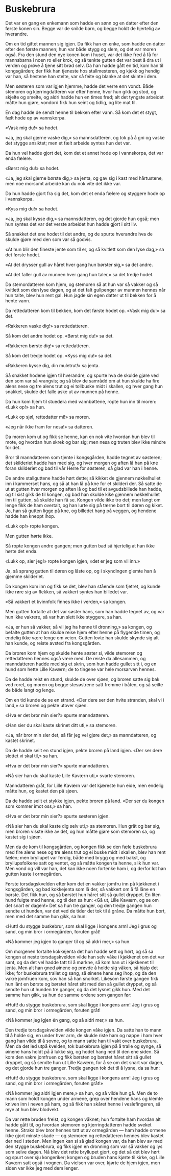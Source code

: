 # Buskebrura

Det var en gang en enkemann som hadde en sønn og en datter efter den første konen sin. Begge var de snilde barn, og begge holdt de hjertelig av hverandre.

Om en tid giftet mannen sig igjen. Da fikk han en enke, som hadde en datter efter den første mannen; hun var både stygg og slem, og det var moren også. Fra den stund den nye konen kom i huset, var det ikke fred å få for mannsbarna i noen ro eller krok, og så tenkte gutten det var best å dra ut i verden og prøve å tjene sitt brød selv. Da han hadde gått en tid, kom han til kongsgården; der fikk han tjeneste hos stallmesteren, og kjekk og hendig var han, så hestene han stelte, var så feite og blanke at det skinte i dem.

Men søsteren som var igjen hjemme, hadde det verre enn vondt. Både stemoren og kjerringdatteren var efter henne, hvor hun gikk og stod, og skjelte og smelte, og aldri hadde hun en times fred; alt det tyngste arbeidet måtte hun gjøre, vondord fikk hun seint og tidlig, og lite mat til.

En dag hadde de sendt henne til bekken efter vann. Så kom det et stygt, fælt hode op av vannskorpa.

«Vask mig du!» sa hodet.

«Ja, jeg skal gjerne vaske dig,» sa mannsdatteren, og tok på å gni og vaske det stygge ansiktet; men et fælt arbeide syntes hun det var.

Da hun vel hadde gjort det, kom det et annet hode op i vannskorpa, det var enda fælere.

«Børst mig du!» sa hodet.

«Ja, jeg skal gjerne børste dig,» sa jenta, og gav sig i kast med hårtustene, men noe morsomt arbeide kan du nok vite det ikke var.

Da hun hadde gjort fra sig det, kom det et enda fælere og styggere hode op i vannskorpa.

«Kyss mig du!» sa hodet.

«Ja, jeg skal kysse dig,» sa mannsdatteren, og det gjorde hun også; men hun syntes det var det verste arbeidet hun hadde gjort i sitt liv.

Så snakket det ene hodet til det andre, og de spurte hverandre hva de skulde gjøre med den som var så godvis.

«At hun blir den fineste jente som til er, og så kvitlett som den lyse dag,» sa det første hodet.

«At det drysser gull av håret hver gang hun børster sig,» sa det andre.

«At det faller gull av munnen hver gang hun taler,» sa det tredje hodet.

Da stemordatteren kom hjem, og stemoren så at hun var så vakker og så kvitlett som den lyse dagen, og at det falt gullpenger av munnen hennes når hun talte, blev hun rent gal. Hun jagde sin egen datter ut til bekken for å hente vann.

Da rettedatteren kom til bekken, kom det første hodet op. «Vask mig du!» sa det.

«Rakkeren vaske dig!» sa rettedatteren.

Så kom det andre hodet op. «Børst mig du!» sa det.

«Rakkeren børste dig!» sa rettedatteren.

Så kom det tredje hodet op. «Kyss mig du!» sa det.

«Rakkeren kysse dig, din muletrut!» sa jenta.

Så snakket hodene igjen til hverandre, og spurte hva de skulde gjøre ved den som var så vrangvis; og så blev de samrådd om at hun skulde ha fire alens nese og tre alens trut og ei tollbuske midt i skallen, og hver gang hun snakket, skulde det falle aske ut av munnen på henne.

Da hun kom hjem til stuedøra med vannbøttene, ropte hun inn til moren: «Lukk op!» sa hun.

«Lukk op sjøl, rettedatter mi!» sa moren.

«Jeg når ikke fram for nesa!» sa datteren.

Da moren kom ut og fikk se henne, kan en nok vite hvordan hun blev til mote, og hvordan hun skrek og bar sig; men nesa og truten blev ikke mindre for det.

Bror til manndatteren som tjente i kongsgården, hadde tegnet av søsteren; det skilderiet hadde han med sig, og hver morgen og aften lå han på kne foran skilderiet og bad til vår Herre for søsteren, så glad var han i henne.

De andre stallguttene hadde hørt dette; så kikket de gjennem nøkkelhullet inn i kammerset hans, og så at han lå på kne for et skilderi der. Så satte de ut at gutten hver morgen og aften lå og bad til et avgudsbillede han hadde, og til sist gikk de til kongen, og bad han skulde kike gjennem nøkkelhullet inn til gutten, så skulde han få se. Kongen vilde ikke tro det; men langt om lenge fikk de ham overtalt, og han lurte sig på tærne bort til døren og kiket. Jo, han så gutten ligge på kne, og billedet hang på veggen, og hendene hadde han kneppt ihop.

«Lukk op!» ropte kongen.

Men gutten hørte ikke.

Så ropte kongen andre gangen; men gutten bad så hjertelig at han ikke hørte det enda.

«Lukk op, sier jeg!» ropte kongen igjen, «det er jeg som vil inn.»

Ja, så sprang gutten til døren og låste op, og i skyndingen glemte han å gjemme skilderiet.

Da kongen kom inn og fikk se det, blev han stående som fjetret, og kunde ikke røre sig av flekken, så vakkert syntes han billedet var.

«Så vakkert et kvinnfolk finnes ikke i verden,» sa kongen.

Men gutten fortalte at det var søster hans, som han hadde tegnet av, og var hun ikke vakrere, så var hun slett ikke styggere, sa han.

«Ja, er hun så vakker, så vil jeg ha henne til dronning,» sa kongen, og befalte gutten at han skulde reise hjem efter henne på flygende timen, og endelig ikke være lenge om veien. Gutten lovte han skulde skynde sig alt han kunde, og reiste avsted fra kongsgården.

Da broren kom hjem og skulde hente søster si, vilde stemoren og rettedatteren hennes også være med. De reiste da allesammen, og manndatteren hadde med sig et skrin, som hun hadde gullet sitt i, og en hund som hette Lille Kaværn; de to tingene var hele morsarven hennes.

Da de hadde reist en stund, skulde de over sjøen, og broren satte sig bak ved roret, og moren og begge stesøstrene satt fremme i båten, og så seilte de både langt og lenge.

Om en tid kunde de se en strand. «Der dere ser den hvite stranden, skal vi i land,» sa broren og pekte utover sjøen.

«Hva er det bror min sier?» spurte manndatteren.

«Han sier du skal kaste skrinet ditt uti,» sa stemoren.

«Ja, når bror min sier det, så får jeg vel gjøre det,» sa manndatteren, og kastet skrinet.

Da de hadde seilt en stund igjen, pekte broren på land igjen. «Der ser dere slottet vi skal til,» sa han.

«Hva er det bror min sier?» spurte manndatteren.

«Nå sier han du skal kaste Lille Kaværn uti,» svarte stemoren.

Manndatteren gråt, for Lille Kaværn var det kjæreste hun eide, men endelig måtte hun, og kastet den på sjøen.

Da de hadde seilt et stykke igjen, pekte broren på land. «Der ser du kongen som kommer imot oss,» sa han.

«Hva er det bror min sier?» spurte søsteren igjen.

«Nå sier han du skal kaste dig selv uti,» sa stemoren. Hun gråt og bar sig, men broren visste ikke av det, og hun måtte gjøre som stemoren sa, og kastet sig i sjøen.

Men da de kom til kongsgården, og kongen fikk se den fæle buskebrura med fire alens nese og tre alens trut og ei buske midt i skallen, blev han rent fælen; men bryllupet var ferdig, både med brygg og med bakst, og bryllupsfolkene satt og ventet, og så måtte kongen ta henne, slik hun var. Men vond og vill var han, det kan ikke noen fortenke ham i, og derfor lot han gutten kaste i ormegården.

Første torsdagskvelden efter kom det en vakker jomfru inn på kjøkkenet i kongsgården, og bad kokkejenta som lå der, så vakkert om å få låne en børste. Det fikk hun, og så børstet hun håret sitt så gullet dryppet. En liten hund fulgte med henne, og til den sa hun: «Gå ut, Lille Kaværn, og se om det snart er dagen!» Det sa hun tre ganger, og den tredje gangen hun sendte ut hunden, var det ved de tider det tok til å gråne. Da måtte hun bort, men med det samme hun gikk, sa hun:

«Hutt! du stygge buskebrur,
som skal ligge i kongens arm!
Jeg i grus og sand,
og min bror i ormegården, foruten gråt!

«Nå kommer jeg igjen to ganger til og så aldri mer,» sa hun.

Om morgenen fortalte kokkejenta det hun hadde sett og hørt, og så sa kongen at neste torsdagskvelden vilde han selv våke i kjøkkenet om det var sant, og da det vel hadde tatt til å mørkne, så kom han ut i kjøkkenet til jenta. Men alt han gned øinene og prøvde å holde sig våken, så hjalp det ikke; for buskebrura trallet og sang, så øinene hans seg ihop, og da den vakre jomfruen kom, sov han så han snorket. Likesom første gangen fikk hun lånt en børste og børstet håret sitt med den så gullet dryppet, og så sendte hun ut hunden tre ganger, og da det lysnet gikk hun. Med det samme hun gikk, sa hun de samme ordene som gangen før:

«Hutt! du stygge buskebrura,
som skal ligge i kongens arm!
Jeg i grus og sand,
og min bror i ormegården, foruten gråt!

«Nå kommer jeg igjen én gang, og så aldri mer,» sa hun.

Den tredje torsdagskvelden vilde kongen våke igjen. Da satte han to mann til å holde sig, en under hver arm, de skulde riste ham og nappe i ham hver gang han vilde til å sovne, og to mann satte han til vakt over buskebrura. Men da det led utpå kvelden, tok buskebrura igjen på å tralle og synge, så øinene hans holdt på å lukke sig, og hodet hang ned til den ene siden. Så kom den vakre jomfruen og fikk børsten og børstet håret sitt så gullet dryppet, og så sendte hun ut Lille Kaværn, for å se om det snart var dagen, og det gjorde hun tre ganger. Tredje gangen tok det til å lysne, da sa hun:

«Hutt! du stygge buskebrura,
som skal ligge i kongens arm!
Jeg i grus og sand,
og min bror i ormegården, foruten gråt!»

«Nå kommer jeg aldri igjen mere,» sa hun, og så vilde hun gå. Men de to mann som holdt kongen under armene, grep over hendene hans og klemte kniven inn i neven på ham, og så fikk han skåret henne i veslefingeren, så mye at hun blev blodvekt.

Da var rette bruden frelst, og kongen våknet; hun fortalte ham hvordan alt hadde gått til, og hvordan stemoren og kjerringdatteren hadde sveket henne. Straks blev bror hennes tatt ut av ormegården — ham hadde ormene ikke gjort minste skade — og stemoren og rettedatteren hennes blev kastet der ned i steden. Men ingen kan si så glad kongen var, da han blev av med den stygge buskebrura, og fikk igjen en dronning som var så vakker og lys som selve dagen. Nå blev det rette bryllupet gjort, og det så det blev hørt og spurt over sju kongeriker; kongen og bruden hans kjørte til kirke, og Lille Kaværn satt også i vognen. Da vielsen var over, kjørte de hjem igjen, men siden var ikke jeg med dem lenger.
